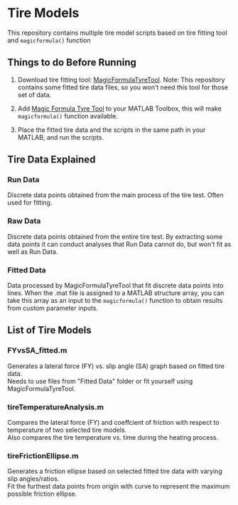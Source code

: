 # Tire Models

This repository contains multiple tire model scripts based on tire fitting tool and ```magicformula()``` function

## Things to do Before Running

1. Download tire fitting tool: [MagicFormulaTyreTool](https://www.mathworks.com/matlabcentral/fileexchange/111375-magic-formula-tyre-tool). 
Note: This repository contains some fitted tire data files, so you won't need this tool for those set of data.

2. Add [Magic Formula Tyre Tool](https://www.mathworks.com/matlabcentral/fileexchange/111375-magic-formula-tyre-tool) to your MATLAB Toolbox, this will make ```magicformula()``` function available.

3. Place the fitted tire data and the scripts in the same path in your MATLAB, and run the scripts.

## Tire Data Explained

### Run Data

Discrete data points obtained from the main process of the tire test. Often used for fitting.

### Raw Data

Discrete data points obtained from the entire tire test. By extracting some data points it can conduct analyses that Run Data cannot do, but won't fit as well as Run Data.

### Fitted Data

Data processed by MagicFormulaTyreTool that fit discrete data points into lines. When the .mat file is assigned to a MATLAB structure array, you can take this array as an input to the ```magicformula()``` function to obtain results from custom parameter inputs.

## List of Tire Models

### FYvsSA_fitted.m

Generates a lateral force (FY) vs. slip angle (SA) graph based on fitted tire data. <br/>
Needs to use files from "Fitted Data" folder or fit yourself using MagicFormulaTyreTool.

### tireTemperatureAnalysis.m

Compares the lateral force (FY) and coeffcient of friction with respect to temperature of two selected tire models. <br/>
Also compares the tire temperature vs. time during the heating process.

### tireFrictionEllipse.m

Generates a friction ellipse based on selected fitted tire data with varying slip angles/ratios. <br/>
Fit the furthest data points from origin with curve to represent the maximum possible friction ellipse.
